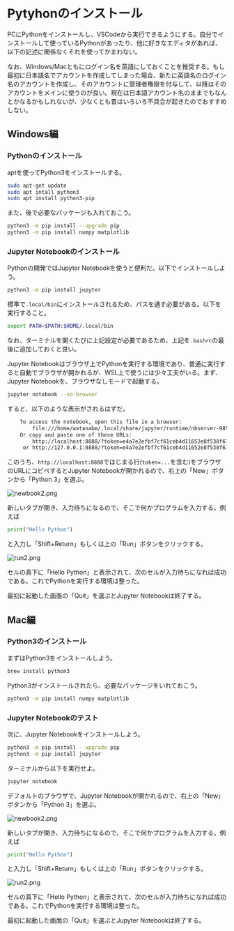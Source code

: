 # Pytyhonのインストール

PCにPythonをインストールし、VSCodeから実行できるようにする。自分でインストールして使っているPythonがあったり、他に好きなエディタがあれば、以下の記述に関係なくそれを使ってかまわない。

なお、Windows/Macともにログイン名を英語にしておくことを推奨する。もし最初に日本語名でアカウントを作成してしまった場合、新たに英語名のログイン名のアカウントを作成し、そのアカウントに管理者権限を付与して、以降はそのアカウントをメインに使うのが良い。現在は日本語アカウント名のままでもなんとかなるかもしれないが、少なくとも昔はいろいろ不具合が起きたのでおすすめしない。

## Windows編

### Pythonのインストール

aptを使ってPython3をインストールする。

```sh
sudo apt-get update
sudo apt intall python3
sudo apt install python3-pip
```

また、後で必要なパッケージも入れておこう。

```sh
python3 -m pip install --upgrade pip
python3 -m pip install numpy matplotlib
```

### Jupyter Notebookのインストール

Pythonの開発ではJupyter Notebookを使うと便利だ。以下でインストールしよう。

```sh
python3 -m pip install jupyter
```

標準で`.local/bin`にインストールされるため、パスを通す必要がある。以下を実行すること。

```sh
export PATH=$PATH:$HOME/.local/bin
```

なお、ターミナルを開くたびに上記設定が必要であるため、上記を`.bashrc`の最後に追加しておくと良い。

Jupyter Notebookはブラウザ上でPythonを実行する環境であり、普通に実行すると自動でブラウザが開かれるが、WSL上で使うには少々工夫がいる。まず、Jupyter Notebookを、ブラウザなしモードで起動する。

```sh
jupyter notebook --no-browser
```

すると、以下のような表示がされるはずだ。

```txt
    To access the notebook, open this file in a browser:
        file:///home/watanabe/.local/share/jupyter/runtime/nbserver-985-open.html
    Or copy and paste one of these URLs:
        http://localhost:8888/?token=e4a7e2efbf7cf61ceb4d11652e8f538f67bc11b9aacdde54
     or http://127.0.0.1:8888/?token=e4a7e2efbf7cf61ceb4d11652e8f538f67bc11b9aacdde54
```

このうち、`http://localhost:8888`ではじまる行(`token=...`を含む)をブラウザのURLにコピペするとJupyter Notebookが開かれるので、右上の「New」ボタンから「Python 3」を選ぶ。

![newbook2.png](fig/newbook2.png)

新しいタブが開き、入力待ちになるので、そこで何かプログラムを入力する。例えば

```py
print("Hello Python")
```

と入力し「Shift+Return」もしくは上の「Run」ボタンをクリックする。

![run2.png](fig/run2.png)

セルの真下に「Hello Python」と表示されて、次のセルが入力待ちになれば成功である。これでPythonを実行する環境は整った。

最初に起動した画面の「Quit」を選ぶとJupyter Notebookは終了する。

## Mac編

### Python3のインストール

まずはPython3をインストールしよう。

```sh
brew install python3
```

Python3がインストールされたら、必要なパッケージをいれておこう。

```sh
python3 -m pip install numpy matplotlib
```

### Jupyter Notebookのテスト

次に、Jupyter Notebookをインストールしよう。

```sh
python3 -m pip install --upgrade pip
python3 -m pip install jupyter
```

ターミナルから以下を実行せよ。

```sh
jupyter notebook
```

デフォルトのブラウザで、Jupyter Notebookが開かれるので、右上の「New」ボタンから「Python 3」を選ぶ。

![newbook2.png](fig/newbook2.png)

新しいタブが開き、入力待ちになるので、そこで何かプログラムを入力する。例えば

```py
print("Hello Python")
```

と入力し「Shift+Return」もしくは上の「Run」ボタンをクリックする。

![run2.png](fig/run2.png)

セルの真下に「Hello Python」と表示されて、次のセルが入力待ちになれば成功である。これでPythonを実行する環境は整った。

最初に起動した画面の「Quit」を選ぶとJupyter Notebookは終了する。
